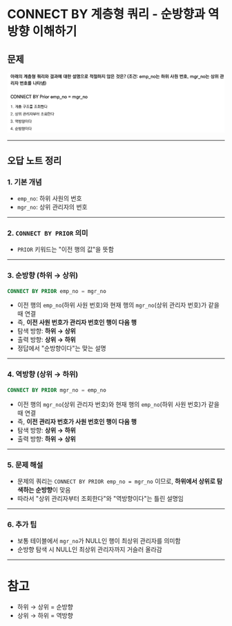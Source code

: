 # CONNECT BY 계층형 쿼리 - 순방향과 역방향 이해하기

## 문제  
![4번 문제](../images/4.png)

---

## 오답 노트 정리

### 1. 기본 개념

* `emp_no`: 하위 사원의 번호
* `mgr_no`: 상위 관리자의 번호

---

### 2. `CONNECT BY PRIOR` 의미

* `PRIOR` 키워드는 "이전 행의 값"을 뜻함

---

### 3. 순방향 (하위 → 상위)

```sql
CONNECT BY PRIOR emp_no = mgr_no
```

* 이전 행의 `emp_no`(하위 사원 번호)와 현재 행의 `mgr_no`(상위 관리자 번호)가 같을 때 연결
* 즉, **이전 사원 번호가 관리자 번호인 행이 다음 행**
* 탐색 방향: **하위 → 상위**
* 출력 방향: **상위 → 하위**
* 정답에서 "순방향이다"는 맞는 설명

---

### 4. 역방향 (상위 → 하위)

```sql
CONNECT BY PRIOR mgr_no = emp_no
```

* 이전 행의 `mgr_no`(상위 관리자 번호)와 현재 행의 `emp_no`(하위 사원 번호)가 같을 때 연결
* 즉, **이전 관리자 번호가 사원 번호인 행이 다음 행**
* 탐색 방향: **상위 → 하위**
* 출력 방향: **하위 → 상위**

---

### 5. 문제 해설

* 문제의 쿼리는 `CONNECT BY PRIOR emp_no = mgr_no` 이므로,
  **하위에서 상위로 탐색하는 순방향**이 맞음
* 따라서 "상위 관리자부터 조회한다"와 "역방향이다"는 틀린 설명임

---

### 6. 추가 팁

* 보통 테이블에서 `mgr_no`가 NULL인 행이 최상위 관리자를 의미함
* 순방향 탐색 시 NULL인 최상위 관리자까지 거슬러 올라감

---

# 참고

* 하위 → 상위 = 순방향
* 상위 → 하위 = 역방향


